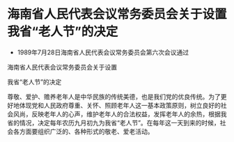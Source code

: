 # 海南省人民代表会议常务委员会关于设置我省“老人节”的决定

- 1989年7月28日海南省人民代表会议常务委员会第六次会议通过

<!-- INFO END -->

海南省人民代表会议常务委员会关于设置

我省“老人节”的决定

尊敬、爱护、赡养老年人是中华民族的传统美德，也是我们党的优良传统。为了更好地体现党和人民政府尊重、关怀、照顾老年人这一基本政策原则，树立良好的社会风尚，反映老年人的心声，维护老年人的合法权益，发挥老年人的余热，根据我省的情况，决定每年农历九月初九为我省“老人节”。在每年这一天到来的时候，社会各方面要组织广泛的、各种形式的敬老、爱老活动。
